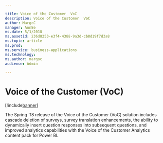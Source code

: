 ```yaml
---

title: Voice of the Customer  VoC 
description: Voice of the Customer  VoC 
author: MargoC
manager: AnnBe
ms.date: 5/1/2018
ms.assetid: 236d8253-e3f4-4388-9a3d-cb8d19f7d3a8
ms.topic: article
ms.prod: 
ms.service: business-applications
ms.technology: 
ms.author: margoc
audience: Admin

---
```

#  Voice of the Customer (VoC)




[!include[banner](../../../includes/banner.md)]

The Spring ‘18 release of the Voice of the Customer (VoC) solution includes
cascade deletion of surveys, survey translation enhancements, the ability to
dynamically insert question responses into subsequent questions, and improved
analytics capabilities with the Voice of the Customer Analytics content pack for
Power BI.
